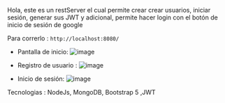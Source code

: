 Hola, este es un restServer el cual permite crear crear usuarios, iniciar sesión, generar sus JWT  y adicional, permite hacer login con el botón de inicio de sesión de google



Para correrlo : ``` http://localhost:8080/ ``` 

+ Pantalla de inicio:
![image](https://user-images.githubusercontent.com/92930895/235717493-47092c5f-37ba-4ec0-8d58-c687c44f0c49.png)

+ Registro de usuario : 
![image](https://user-images.githubusercontent.com/92930895/235376318-078a528c-c38b-470a-8d88-58609fcca6a1.png)

+ Inicio de sesión: 
![image](https://user-images.githubusercontent.com/92930895/235717617-6aaf3900-58c1-44ab-8bc0-90841be5cd8c.png)


Tecnologias : NodeJs, MongoDB, Bootstrap 5 ,JWT
